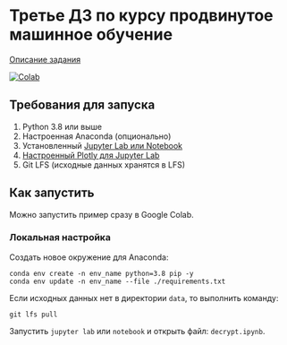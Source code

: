 # Третье ДЗ по курсу продвинутое машинное обучение

[Описание задания](https://docs.google.com/document/d/1FWCuz-3Q_85yQYEwz6xVkIuXUjQn60dVFxreJId-liM/edit)

[![Colab](https://colab.research.google.com/assets/colab-badge.svg)](https://colab.research.google.com/github/KernelA/made-adv-ml-hw3/blob/master/decrypt.ipynb)

## Требования для запуска

1. Python 3.8 или выше
2. Настроенная Anaconda (опционально)
3. Установленный [Jupyter Lab или Notebook](https://jupyter.org/)
4. [Настроенный Plotly для Jupyter Lab](https://plotly.com/python/getting-started/)
5. Git LFS (исходные данных хранятся в LFS)

## Как запустить

Можно запустить пример сразу в Google Colab.

### Локальная настройка

Создать новое окружение для Anaconda:
```
conda env create -n env_name python=3.8 pip -y
conda env update -n env_name --file ./requirements.txt
```

Если исходных данных нет в директории `data`, то выполнить команду:
```
git lfs pull
```

Запустить `jupyter lab` или `notebook` и открыть файл: `decrypt.ipynb`.

